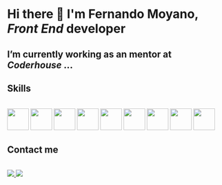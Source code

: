 # Hi there 👋 I'm Fernando Moyano, ***Front End*** developer 


## I’m currently working as an mentor at ***Coderhouse***  ...


## Skills


<link rel="stylesheet" href="devicon.min.css">
<div "style=inline_block"><br>


 <img width="50px" height="50px" src="https://cdn.jsdelivr.net/gh/devicons/devicon/icons/html5/html5-original-wordmark.svg" />
 <img width="50px" height="50px" src="https://cdn.jsdelivr.net/gh/devicons/devicon/icons/css3/css3-original-wordmark.svg" />
 <img width="50px" height="50px" src="https://cdn.jsdelivr.net/gh/devicons/devicon/icons/sass/sass-original.svg" /> 
 <img width="50px" height="50px" src="https://cdn.jsdelivr.net/gh/devicons/devicon/icons/bootstrap/bootstrap-original-wordmark.svg" /> 
 <img width="50px" height="50px" src="https://cdn.jsdelivr.net/gh/devicons/devicon/icons/materialui/materialui-original.svg" />
 <img width="50px" height="50px" src="https://cdn.jsdelivr.net/gh/devicons/devicon/icons/tailwindcss/tailwindcss-plain.svg" />
 <img width="50px" height="50px" src="https://cdn.jsdelivr.net/gh/devicons/devicon/icons/javascript/javascript-original.svg" />
 <img width="50px" height="50px" src="https://cdn.jsdelivr.net/gh/devicons/devicon/icons/react/react-original.svg" />
 <img width="50px" height="50px" src="https://cdn.jsdelivr.net/gh/devicons/devicon/icons/git/git-original.svg" />

                 
</div>

## Contact me


<div "style=inline_block"><br>

<a href="mailto: fernandomoyano21@gmail.com" target="_blank">
	<img src="https://img.shields.io/badge/Gmail-D14836?style=for-the-badge&logo=gmail&logoColor=white" target="_blank">
</a>


<a href="https://www.linkedin.com/in/fernandomoyanofrontenddevelper/" target="_blank">
	<img src="https://img.shields.io/badge/LinkedIn-0077B5?style=for-the-badge&logo=linkedin&logoColor=white" target="_blank">
</a>
	
</div>

          

